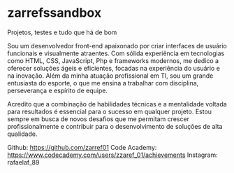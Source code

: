 # zarrefssandbox
 Projetos, testes e tudo que há de bom

Sou um desenvolvedor front-end apaixonado por criar interfaces de usuário funcionais e visualmente atraentes. Com sólida experiência em tecnologias como HTML, CSS, JavaScript, Php e frameworks modernos, me dedico a oferecer soluções ágeis e eficientes, focadas na experiência do usuário e na inovação. Além da minha atuação profissional em TI, sou um grande entusiasta do esporte, o que me ensina a trabalhar com disciplina, perseverança e espírito de equipe.

Acredito que a combinação de habilidades técnicas e a mentalidade voltada para resultados é essencial para o sucesso em qualquer projeto. Estou sempre em busca de novos desafios que me permitam crescer profissionalmente e contribuir para o desenvolvimento de soluções de alta qualidade.

Github: https://github.com/zarref01
Code Academy: https://www.codecademy.com/users/zzaref_01/achievements
Instagram: rafaelaf_89
